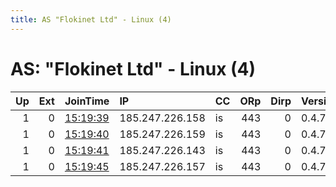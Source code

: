 ```yaml
---
title: AS "Flokinet Ltd" - Linux (4)
---
```


# AS: "Flokinet Ltd" - Linux (4)

|   Up |   Ext | JoinTime                                                                                              | IP              | CC   |   ORp |   Dirp | Version   | Contact   | Nickname   |   eFamMembers |
|-----:|------:|:------------------------------------------------------------------------------------------------------|:----------------|:-----|------:|-------:|:----------|:----------|:-----------|--------------:|
|    1 |     0 | [15:19:39](https://nusenu.github.io/OrNetStats/w/relay/A8790840B4E4F8275246B1B360A28F62317EC3C2.html) | 185.247.226.158 | is   |   443 |      0 | 0.4.7.13  | hi@rs.me  | Tor3RsMe   |             4 |
|    1 |     0 | [15:19:40](https://nusenu.github.io/OrNetStats/w/relay/3FCD329B1A74F875F6134B59F0814501E479591F.html) | 185.247.226.159 | is   |   443 |      0 | 0.4.7.13  | hi@rs.me  | Tor4RsMe   |             4 |
|    1 |     0 | [15:19:41](https://nusenu.github.io/OrNetStats/w/relay/34AA8E15FD8AFAB6C0F2D6ECB3188A656C615F3F.html) | 185.247.226.143 | is   |   443 |      0 | 0.4.7.13  | hi@rs.me  | Tor1RsMe   |             4 |
|    1 |     0 | [15:19:45](https://nusenu.github.io/OrNetStats/w/relay/A761BCDB4203115DD25C431AEEE10F6B723875B0.html) | 185.247.226.157 | is   |   443 |      0 | 0.4.7.13  | hi@rs.me  | Tor2RsMe   |             4 |
